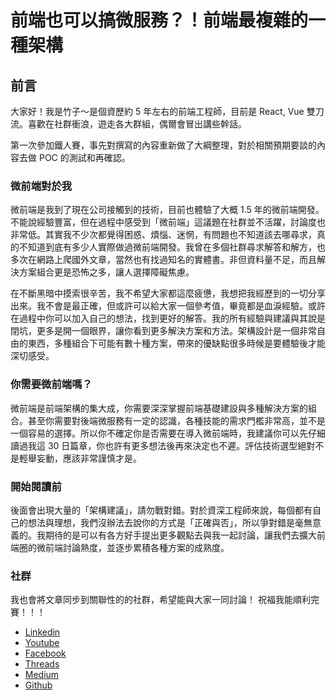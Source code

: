 # 前端也可以搞微服務？！前端最複雜的一種架構

## 前言

大家好！我是竹子～是個資歷約 5 年左右的前端工程師，目前是 React, Vue 雙刀流。喜歡在社群衝浪，遊走各大群組，偶爾會冒出講些幹話。

第一次參加鐵人賽，事先對撰寫的內容重新做了大綱整理，對於相關預期要談的內容去做 POC 的測試和再確認。

### 微前端對於我

微前端是我到了現在公司接觸到的技術，目前也體驗了大概 1.5 年的微前端開發。不能說經驗豐富，但在過程中感受到「微前端」這議題在社群並不活躍，討論度也非常低。其實我不少次都覺得困惑、煩惱、迷惘，有問題也不知道該去哪尋求，真的不知道到底有多少人實際做過微前端開發。我曾在多個社群尋求解答和解方，也多次在網路上爬國外文章，當然也有找過知名的實體書。非但資料量不足，而且解決方案組合更是恐怖之多，讓人選擇障礙焦慮。

在不斷黑暗中摸索很辛苦，我不希望大家都這麼疲憊，我想把我經歷到的一切分享出來。我不會是最正確，但或許可以給大家一個參考值，畢竟都是血淚經驗。或許在過程中你可以加入自己的想法，找到更好的解答。我的所有經驗與建議與其說是閉坑，更多是開一個眼界，讓你看到更多解決方案和方法。架構設計是一個非常自由的東西，多種組合下可能有數十種方案，帶來的優缺點很多時候是要體驗後才能深切感受。

### 你需要微前端嗎？

微前端是前端架構的集大成，你需要深深掌握前端基礎建設與多種解決方案的組合。甚至你需要對後端微服務有一定的認識，各種技能的需求門檻非常高，並不是一個容易的選擇。所以你不確定你是否需要在導入微前端時，我建議你可以先仔細讀過我這 30 日篇章，你也許有更多想法後再來決定也不遲。評估技術選型絕對不是輕舉妄動，應該非常謹慎才是。

### 開始閱讀前

後面會出現大量的「架構建議」，請勿戰對錯。對於資深工程師來說，每個都有自己的想法與理想，我們沒辦法去說你的方式是「正確與否」，所以爭對錯是毫無意義的。我期待的是可以有各方好手提出更多觀點去與我一起討論，讓我們去擴大前端圈的微前端討論熱度，並逐步累積各種方案的成熟度。

### 社群

我也會將文章同步到關聯性的的社群，希望能與大家一同討論！
祝福我能順利完賽！！！

- [Linkedin](https://www.linkedin.com/in/willy-shiao-2b0a1617b/)
- [Youtube](https://www.youtube.com/@f2e-399/videos)
- [Facebook](https://www.facebook.com/f2eBamboo/)
- [Threads](https://www.threads.net/@f2e_willy?hl=zh-tw)
- [Medium](https://medium.com/@willy8742891)
- [Github](https://github.com/willy874)
